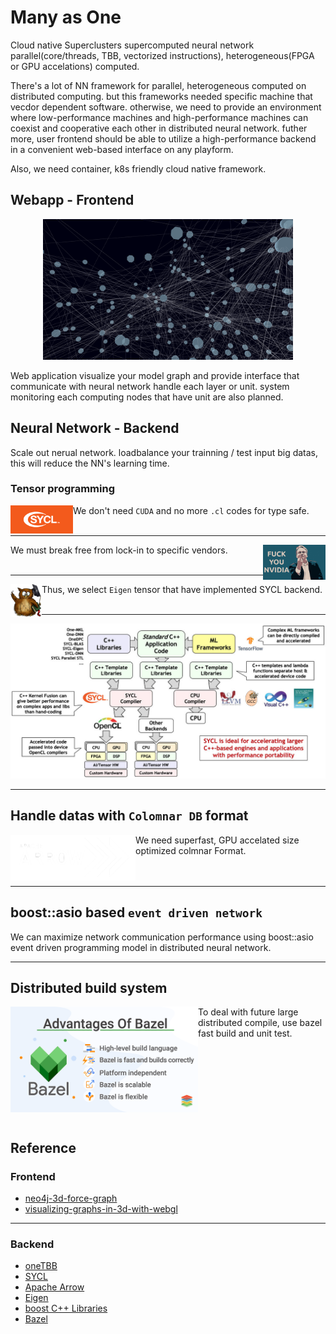 # Many as One

Cloud native Superclusters supercomputed neural network parallel(core/threads, TBB, vectorized instructions), heterogeneous(FPGA or GPU accelations) computed.

There's a lot of NN framework for parallel, heterogeneous computed on distributed computing. but this frameworks needed specific machine that vecdor dependent software. otherwise, we need to provide an environment where low-performance machines and high-performance machines can coexist and cooperative each other in distributed neural network. futher more, user frontend should be able to utilize a high-performance backend in a convenient web-based interface on any playform.

Also, we need container, k8s friendly cloud native framework.

## Webapp - Frontend

<p align="center">
    <img width=400 src="dense-layer.png" alt="Dense layer">
</p>

Web application visualize your model graph and provide interface that communicate with neural network handle each layer or unit. system monitoring each computing nodes that have unit are also planned.

## Neural Network - Backend

Scale out nerual network. loadbalance your trainning / test input big datas, this will reduce the NN's learning time.

### Tensor programming

<img width=100 align="left" src="header-logo.png" alt="SYCL">

We don't need `CUDA` and no more `.cl` codes for type safe.
<br>
<br>

---

<img width=100 align="right" src="Linus-Torvalds-Fuck-You-Nvidia.jpg" alt="Independent from machine vendors">

We must break free from lock-in to specific vendors.
<br>
<br>

---

<img align="left" width=50 src="Eigen_Silly_Professor_135x135.png" alt="Eigen">

Thus, we select `Eigen` tensor that have implemented SYCL backend.
<br>
<br>

---

<p align="center">
    <img width=600 src="2020-05-sycl-landing-page-01_3.jpg" alt="sycl flow">
</p>

---

## Handle datas with `Colomnar DB` format

<img align="left" width=200 src="arrow-inverse.png" alt="Eigen">

We need superfast, GPU accelated size optimized colmnar Format.
<br>
<br>
<br>

---

## boost::asio based `event driven network`

We can maximize network communication performance using boost::asio event driven programming model in distributed neural network.

---
## Distributed build system

<img align="left" width=300 src="xenonstack-advantages-of-bazel.png" alt="Eigen">

<p>
    To deal with future large distributed compile, use bazel fast build and unit test.
</p>

<br>
<br>
<br>
<br>
<br>
<br>
<br>

## Reference

### Frontend

- [neo4j-3d-force-graph](https://github.com/jexp/neo4j-3d-force-graph)
- [visualizing-graphs-in-3d-with-webgl](https://neo4j.com/developer-blog/visualizing-graphs-in-3d-with-webgl/)

---
### Backend

- [oneTBB](https://github.com/oneapi-src/oneTBB)
- [SYCL](https://en.wikipedia.org/wiki/SYCL)
- [Apache Arrow](https://en.wikipedia.org/wiki/Apache_Arrow)
- [Eigen](https://en.wikipedia.org/wiki/Eigen_(C%2B%2B_library))
- [boost C++ Libraries](https://www.boost.org/)
- [Bazel](https://en.wikipedia.org/wiki/Bazel_(software))
